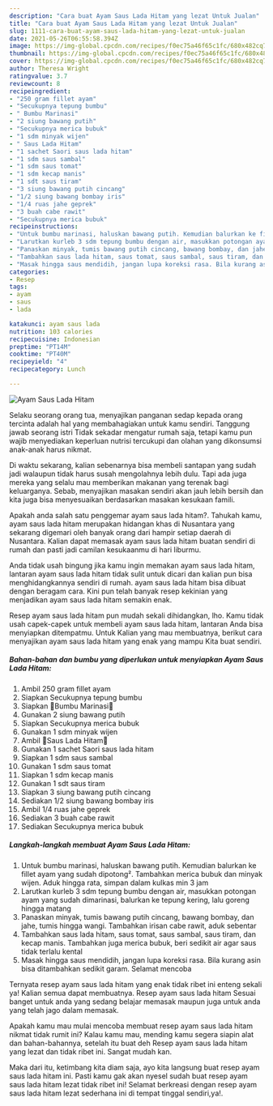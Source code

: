 ```yaml
---
description: "Cara buat Ayam Saus Lada Hitam yang lezat Untuk Jualan"
title: "Cara buat Ayam Saus Lada Hitam yang lezat Untuk Jualan"
slug: 1111-cara-buat-ayam-saus-lada-hitam-yang-lezat-untuk-jualan
date: 2021-05-26T06:55:58.394Z
image: https://img-global.cpcdn.com/recipes/f0ec75a46f65c1fc/680x482cq70/ayam-saus-lada-hitam-foto-resep-utama.jpg
thumbnail: https://img-global.cpcdn.com/recipes/f0ec75a46f65c1fc/680x482cq70/ayam-saus-lada-hitam-foto-resep-utama.jpg
cover: https://img-global.cpcdn.com/recipes/f0ec75a46f65c1fc/680x482cq70/ayam-saus-lada-hitam-foto-resep-utama.jpg
author: Theresa Wright
ratingvalue: 3.7
reviewcount: 8
recipeingredient:
- "250 gram fillet ayam"
- "Secukupnya tepung bumbu"
- " Bumbu Marinasi"
- "2 siung bawang putih"
- "Secukupnya merica bubuk"
- "1 sdm minyak wijen"
- " Saus Lada Hitam"
- "1 sachet Saori saus lada hitam"
- "1 sdm saus sambal"
- "1 sdm saus tomat"
- "1 sdm kecap manis"
- "1 sdt saus tiram"
- "3 siung bawang putih cincang"
- "1/2 siung bawang bombay iris"
- "1/4 ruas jahe geprek"
- "3 buah cabe rawit"
- "Secukupnya merica bubuk"
recipeinstructions:
- "Untuk bumbu marinasi, haluskan bawang putih. Kemudian balurkan ke fillet ayam yang sudah dipotong². Tambahkan merica bubuk dan minyak wijen. Aduk hingga rata, simpan dalam kulkas min 3 jam"
- "Larutkan kurleb 3 sdm tepung bumbu dengan air, masukkan potongan ayam yang sudah dimarinasi, balurkan ke tepung kering, lalu goreng hingga matang"
- "Panaskan minyak, tumis bawang putih cincang, bawang bombay, dan jahe, tumis hingga wangi. Tambahkan irisan cabe rawit, aduk sebentar"
- "Tambahkan saus lada hitam, saus tomat, saus sambal, saus tiram, dan kecap manis. Tambahkan juga merica bubuk, beri sedikit air agar saus tidak terlalu kental"
- "Masak hingga saus mendidih, jangan lupa koreksi rasa. Bila kurang asin bisa ditambahkan sedikit garam. Selamat mencoba"
categories:
- Resep
tags:
- ayam
- saus
- lada

katakunci: ayam saus lada 
nutrition: 103 calories
recipecuisine: Indonesian
preptime: "PT14M"
cooktime: "PT40M"
recipeyield: "4"
recipecategory: Lunch

---
```



![Ayam Saus Lada Hitam](https://img-global.cpcdn.com/recipes/f0ec75a46f65c1fc/680x482cq70/ayam-saus-lada-hitam-foto-resep-utama.jpg)

Selaku seorang orang tua, menyajikan panganan sedap kepada orang tercinta adalah hal yang membahagiakan untuk kamu sendiri. Tanggung jawab seorang istri Tidak sekadar mengatur rumah saja, tetapi kamu pun wajib menyediakan keperluan nutrisi tercukupi dan olahan yang dikonsumsi anak-anak harus nikmat.

Di waktu  sekarang, kalian sebenarnya bisa membeli santapan yang sudah jadi walaupun tidak harus susah mengolahnya lebih dulu. Tapi ada juga mereka yang selalu mau memberikan makanan yang terenak bagi keluarganya. Sebab, menyajikan masakan sendiri akan jauh lebih bersih dan kita juga bisa menyesuaikan berdasarkan masakan kesukaan famili. 



Apakah anda salah satu penggemar ayam saus lada hitam?. Tahukah kamu, ayam saus lada hitam merupakan hidangan khas di Nusantara yang sekarang digemari oleh banyak orang dari hampir setiap daerah di Nusantara. Kalian dapat memasak ayam saus lada hitam buatan sendiri di rumah dan pasti jadi camilan kesukaanmu di hari liburmu.

Anda tidak usah bingung jika kamu ingin memakan ayam saus lada hitam, lantaran ayam saus lada hitam tidak sulit untuk dicari dan kalian pun bisa menghidangkannya sendiri di rumah. ayam saus lada hitam bisa dibuat dengan beragam cara. Kini pun telah banyak resep kekinian yang menjadikan ayam saus lada hitam semakin enak.

Resep ayam saus lada hitam pun mudah sekali dihidangkan, lho. Kamu tidak usah capek-capek untuk membeli ayam saus lada hitam, lantaran Anda bisa menyiapkan ditempatmu. Untuk Kalian yang mau membuatnya, berikut cara menyajikan ayam saus lada hitam yang enak yang mampu Kita buat sendiri.

<!--inarticleads1-->

##### Bahan-bahan dan bumbu yang diperlukan untuk menyiapkan Ayam Saus Lada Hitam:

1. Ambil 250 gram fillet ayam
1. Siapkan Secukupnya tepung bumbu
1. Siapkan  🍅Bumbu Marinasi🍅
1. Gunakan 2 siung bawang putih
1. Siapkan Secukupnya merica bubuk
1. Gunakan 1 sdm minyak wijen
1. Ambil  🍅Saus Lada Hitam🍅
1. Gunakan 1 sachet Saori saus lada hitam
1. Siapkan 1 sdm saus sambal
1. Gunakan 1 sdm saus tomat
1. Siapkan 1 sdm kecap manis
1. Gunakan 1 sdt saus tiram
1. Siapkan 3 siung bawang putih cincang
1. Sediakan 1/2 siung bawang bombay iris
1. Ambil 1/4 ruas jahe geprek
1. Sediakan 3 buah cabe rawit
1. Sediakan Secukupnya merica bubuk




<!--inarticleads2-->

##### Langkah-langkah membuat Ayam Saus Lada Hitam:

1. Untuk bumbu marinasi, haluskan bawang putih. Kemudian balurkan ke fillet ayam yang sudah dipotong². Tambahkan merica bubuk dan minyak wijen. Aduk hingga rata, simpan dalam kulkas min 3 jam
1. Larutkan kurleb 3 sdm tepung bumbu dengan air, masukkan potongan ayam yang sudah dimarinasi, balurkan ke tepung kering, lalu goreng hingga matang
1. Panaskan minyak, tumis bawang putih cincang, bawang bombay, dan jahe, tumis hingga wangi. Tambahkan irisan cabe rawit, aduk sebentar
1. Tambahkan saus lada hitam, saus tomat, saus sambal, saus tiram, dan kecap manis. Tambahkan juga merica bubuk, beri sedikit air agar saus tidak terlalu kental
1. Masak hingga saus mendidih, jangan lupa koreksi rasa. Bila kurang asin bisa ditambahkan sedikit garam. Selamat mencoba




Ternyata resep ayam saus lada hitam yang enak tidak ribet ini enteng sekali ya! Kalian semua dapat membuatnya. Resep ayam saus lada hitam Sesuai banget untuk anda yang sedang belajar memasak maupun juga untuk anda yang telah jago dalam memasak.

Apakah kamu mau mulai mencoba membuat resep ayam saus lada hitam nikmat tidak rumit ini? Kalau kamu mau, mending kamu segera siapin alat dan bahan-bahannya, setelah itu buat deh Resep ayam saus lada hitam yang lezat dan tidak ribet ini. Sangat mudah kan. 

Maka dari itu, ketimbang kita diam saja, ayo kita langsung buat resep ayam saus lada hitam ini. Pasti kamu gak akan nyesel sudah buat resep ayam saus lada hitam lezat tidak ribet ini! Selamat berkreasi dengan resep ayam saus lada hitam lezat sederhana ini di tempat tinggal sendiri,ya!.

